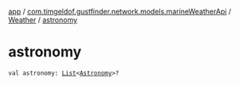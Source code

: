 [app](../../index.md) / [com.timgeldof.gustfinder.network.models.marineWeatherApi](../index.md) / [Weather](index.md) / [astronomy](./astronomy.md)

# astronomy

`val astronomy: `[`List`](https://kotlinlang.org/api/latest/jvm/stdlib/kotlin.collections/-list/index.html)`<`[`Astronomy`](../-astronomy/index.md)`>?`